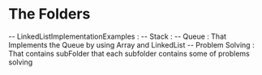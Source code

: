 # The Folders
-- LinkedListImplementationExamples : 
-- Stack :
-- Queue : That Implements the Queue by using Array and LinkedList
-- Problem Solving : That contains subFolder that each subfolder contains some of problems solving

